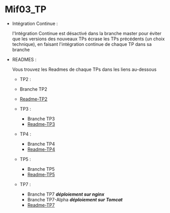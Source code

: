 # Mif03_TP

* Intégration Continue : 

    l'Intégration Continue est désactivé dans la branche master pour éviter que les versions des nouveaux TPs écrase les TPs précédents (un choix technique), en faisant l'intégration continue de chaque TP dans sa branche
 
* READMES : 

    Vous trouvez les Readmes de chaque TPs dans les liens au-dessous

    - TP2 : 
    - Branche TP2
    - [Readme-TP2](https://forge.univ-lyon1.fr/p1809208/mif03_tp/-/blob/TP2/server/README.md)

    - TP3 : 
        - Branche TP3 
        - [Readme-TP3](https://forge.univ-lyon1.fr/p1809208/mif03_tp/-/blob/TP3/serverMVC/README.md)
    
    - TP4 : 
        - Branche TP4 
        - [Readme-TP4](https://forge.univ-lyon1.fr/p1809208/mif03_tp/-/blob/TP4/API/README.md)
    
    - TP5 : 
        - Branche TP5 
        - [Readme-TP5](https://forge.univ-lyon1.fr/p1809208/mif03_tp/-/blob/TP5/client/README.md)

    - TP7 : 
        - Branche TP7 ***déploiement sur nginx***
        - Branche TP7-Alpha ***déploiement sur Tomcat***
        - [Readme-TP7](https://forge.univ-lyon1.fr/p1809208/mif03_tp/-/blob/TP7/clientPerf/README.md)
     

     

 
